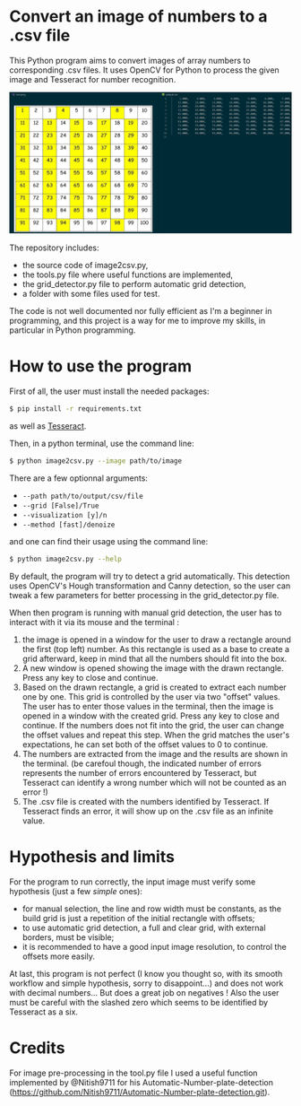 # Convert an image of numbers to a .csv file

This Python program aims to convert images of array numbers to corresponding .csv files. It uses OpenCV for Python to process the given image and Tesseract for number recognition.

![Output Example](https://raw.githubusercontent.com/artperrin/Image2csv/master/readme_figures/example.PNG)

The repository includes:
* the source code of image2csv.py,
* the tools.py file where useful functions are implemented,
* the grid_detector.py file to perform automatic grid detection,
* a folder with some files used for test.

The code is not well documented nor fully efficient as I'm a beginner in programming, and this project is a way for me to improve my skills, in particular in Python programming.

# How to use the program 

First of all, the user must install the needed packages:
```sh
$ pip install -r requirements.txt   
```
as well as [Tesseract](https://github.com/tesseract-ocr/tesseract).

Then, in a python terminal, use the command line:
```sh
$ python image2csv.py --image path/to/image
```

There are a few optionnal arguments: 
* `--path path/to/output/csv/file`
* `--grid [False]/True`
* `--visualization [y]/n`
* `--method [fast]/denoize`

and one can find their usage using the command line:
```sh
$ python image2csv.py --help
```

By default, the program will try to detect a grid automatically. This detection uses OpenCV's Hough transformation and Canny detection, so the user can tweak a few parameters for better processing in the grid_detector.py file.

When then program is running with manual grid detection, the user has to interact with it via its mouse and the terminal :
1. the image is opened in a window for the user to draw a rectangle around the first (top left) number.
As this rectangle is used as a base to create a grid afterward, keep in mind that all the numbers should fit into the box.
2. A new window is opened showing the image with the drawn rectangle. Press any key to close and continue.
3. Based on the drawn rectangle, a grid is created to extract each number one by one. This grid is controlled by the user via two "offset" values. The user has to enter those values in the terminal, then the image is opened in a window with the created grid. Press any key to close and continue.
If the numbers does not fit into the grid, the user can change the offset values and repeat this step. When the grid matches the user's expectations, he can set both of the offset values to 0 to continue.
4. The numbers are extracted from the image and the results are shown in the terminal.
(be carefoul though, the indicated number of errors represents the number of errors encountered by Tesseract, but Tesseract can identify a wrong number which will not be counted as an error !)
5. The .csv file is created with the numbers identified by Tesseract. If Tesseract finds an error, it will show up on the .csv file as an infinite value.

# Hypothesis and limits

For the program to run correctly, the input image must verify some hypothesis (just a few _simple_ ones):
* for manual selection, the line and row width must be constants, as the build grid is just a repetition of the initial rectangle with offsets;
* to use automatic grid detection, a full and clear grid, with external borders, must be visible; 
* it is recommended to have a good input image resolution, to control the offsets more easily.

At last, this program is not perfect (I know you thought so, with its smooth workflow and simple hypothesis, sorry to disappoint...) and does not work with decimal numbers... But does a great job on negatives ! Also the user must be careful with the slashed zero which seems to be identified by Tesseract as a six.

# Credits

For image pre-processing in the tool.py file I used a useful function implemented by @Nitish9711 for his Automatic-Number-plate-detection (https://github.com/Nitish9711/Automatic-Number-plate-detection.git).
